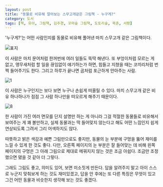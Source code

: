 ```yaml
---
layout: post
title: "동물로 비유해 알아보는 스무고개같은 그림책 - 누구게?"
category: 도서
tags: [책, 유아, 그림책, 김주경, 꼬마숲 그림책, 도토리숲, 북촌, 서평]
---
```


'누구게?'는
어떤 사람인지를 동물로 비유해 풀어낸 마치 스무고개 같은 그림책이다.

![표지](https://lh3.googleusercontent.com/SFIYXh1Za6bWF8h5GH_08kRzTtBPdNwCkwS-Xiiza-oBfoxWRYkL9yG8kVGrF-W_XCztyptV1ahHVQ=s480)

이 사람은 마치 문어처럼 한꺼번에 여러 일들도 뚝딱 해낸다.
또 부엉이처럼 모르는 게 없고,
앵무새처럼 할 일을 끊임없이 얘기하는가 하면,
힘들고 지쳤을 때는 코끼리처럼 번쩍 들어주기도 한다.
그리고 하루가 끝나면 곰처럼 포근하게 안아주는 사람.

![1](https://lh3.googleusercontent.com/IQ2IQ_7jyNhU0dMF4dfBX60fDfY7CZl-d9iOKfDM1lBA6VZB8eaV2T7fsvMc_BFDGeVU05uSqaLH0A=s560)

이 사람은 누구인지는 보다 보면 누구나 손쉽게 떠올릴 수 있다.
마치 스무고개 같은 비유 하나하나가
점점 그 사람 하나만을 떠오르게 해주기 때문이다.

![8](https://lh3.googleusercontent.com/4OkdnE6pHuHbNm1unLUAyvqH6Bu7mmd_8zpov2BoU3T8FyW-bQiq2BmBBVXtDsAdPaRebbKMduDIsA=s560)

한 사람이 가진 여러 면모를 단지 설명만 하는 게 아니라
그걸 적절한 동물들로 비유해서 보여주는 게 꽤 볼만하고,
실제 동물과는 딱 들어맞지 않는다고 해도
어떤 느낌인지 쉽게 연상되도록 그려서 그리 어색하지도 않다.

따뜻하고 밝은 색감과 예쁜 그림만으로도 좋지만,
동물의 눈 부분에 구멍을 뚫어 재미를 느낄 수 있게 한 것도 좋다.
다만, 오른쪽 페이지의 눈 부분은 잘 들어맞는 데 비해
왼쪽 페이지의 구멍은 그 아래 그림으로 제대로 메꿔지지 않는 것은 조금 아쉽다.
조금만 조정했으면 됐을 것 같아 더 그렇다.

그래도 그림도 좋고, 의미도 있어, 보면 미소짓게 만든다.
답을 알려주지 말고 아이 스스로 누군지 맞춰보게 하는 것도 재미있겠고,
답을 안 후에는 또 다른 특징은 무엇이 있고 그건 어떤 동물과 비슷한지 생각해 보는 것도 좋겠다.

